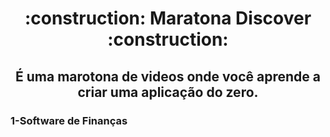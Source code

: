 <h1 align="center">:construction: Maratona Discover :construction:</h1>
<h2 align="center">É uma marotona de videos onde você aprende a criar uma aplicação do zero.</h2>

### 1-Software de Finanças
